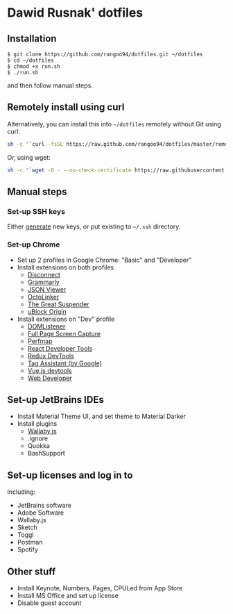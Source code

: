 # Dawid Rusnak' dotfiles

## Installation

```
$ git clone https://github.com/rangoo94/dotfiles.git ~/dotfiles
$ cd ~/dotfiles
$ chmod +x run.sh
$ ./run.sh
```

and then follow manual steps.

## Remotely install using curl

Alternatively, you can install this into `~/dotfiles` remotely without Git using curl:

```sh
sh -c "`curl -fsSL https://raw.github.com/rangoo94/dotfiles/master/remote-setup.sh`"
```

Or, using wget:

```sh
sh -c "`wget -O - --no-check-certificate https://raw.githubusercontent.com/rangoo94/dotfiles/master/remote-setup.sh`"
```

## Manual steps

### Set-up SSH keys

Either [generate](https://confluence.atlassian.com/bitbucketserver/creating-ssh-keys-776639788.html) new keys,
or put existing to `~/.ssh` directory. 

### Set-up Chrome

* Set up 2 profiles in Google Chrome: "Basic" and "Developer"
* Install extensions on both profiles
   * [Disconnect](https://chrome.google.com/webstore/detail/disconnect/jeoacafpbcihiomhlakheieifhpjdfeo)
   * [Grammarly](https://chrome.google.com/webstore/detail/grammarly-for-chrome/kbfnbcaeplbcioakkpcpgfkobkghlhen)
   * [JSON Viewer](https://chrome.google.com/webstore/detail/json-viewer/gbmdgpbipfallnflgajpaliibnhdgobh)
   * [OctoLinker](https://chrome.google.com/webstore/detail/octolinker/jlmafbaeoofdegohdhinkhilhclaklkp)
   * [The Great Suspender](https://chrome.google.com/webstore/detail/the-great-suspender/klbibkeccnjlkjkiokjodocebajanakg)
   * [uBlock Origin](https://chrome.google.com/webstore/detail/ublock-origin/cjpalhdlnbpafiamejdnhcphjbkeiagm)
* Install extensions on "Dev" profile
   * [DOMListener](https://chrome.google.com/webstore/detail/domlistener/jlfdgnlpibogjanomigieemaembjeolj)
   * [Full Page Screen Capture](https://chrome.google.com/webstore/detail/full-page-screen-capture/fdpohaocaechififmbbbbbknoalclacl)
   * [Perfmap](https://chrome.google.com/webstore/detail/perfmap/hgpnhiajcdppfbogcpfdgcceepgkhdmk)
   * [React Developer Tools](https://chrome.google.com/webstore/detail/react-developer-tools/fmkadmapgofadopljbjfkapdkoienihi)
   * [Redux DevTools](https://chrome.google.com/webstore/detail/redux-devtools/lmhkpmbekcpmknklioeibfkpmmfibljd)
   * [Tag Assistant (by Google)](https://chrome.google.com/webstore/detail/tag-assistant-by-google/kejbdjndbnbjgmefkgdddjlbokphdefk)
   * [Vue.js devtools](https://chrome.google.com/webstore/detail/vuejs-devtools/nhdogjmejiglipccpnnnanhbledajbpd)
   * [Web Developer](https://chrome.google.com/webstore/detail/web-developer/bfbameneiokkgbdmiekhjnmfkcnldhhm)

## Set-up JetBrains IDEs

* Install Material Theme UI, and set theme to Material Darker
* Install plugins
   * [Wallaby.js](https://wallabyjs.com/download/)
   * .ignore
   * Quokka
   * BashSupport

## Set-up licenses and log in to

Including:

* JetBrains software
* Adobe Software
* Wallaby.js
* Sketch
* Toggl
* Postman
* Spotify

## Other stuff

* Install Keynote, Numbers, Pages, CPULed from App Store
* Install MS Office and set up license
* Disable guest account